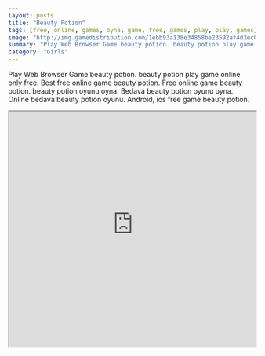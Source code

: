 ```yaml
---
layout: posts
title: "Beauty Potion"
tags: [free, online, games, oyna, game, free, games, play, play, games]
image: "http://img.gamedistribution.com/1ebb93a138e34858be23592af4d3ec0c.jpg"
summary: "Play Web Browser Game beauty potion. beauty potion play game online only free. Best free online game beauty potion. Free online game beauty potion. beauty potion oyunu oyna. Bedava beauty potion oyunu oyna. Online bedava beauty potion oyunu. Android, ios free game beauty potion."
category: "Girls"
---
```


Play Web Browser Game beauty potion. beauty potion play game online only free. Best free online game beauty potion. Free online game beauty potion. beauty potion oyunu oyna. Bedava beauty potion oyunu oyna. Online bedava beauty potion oyunu. Android, ios free game beauty potion.

<iframe width="100%" height="480px;" src="http://flash.gamedistribution.com?game=1ebb93a138e34858be23592af4d3ec0c"></iframe>